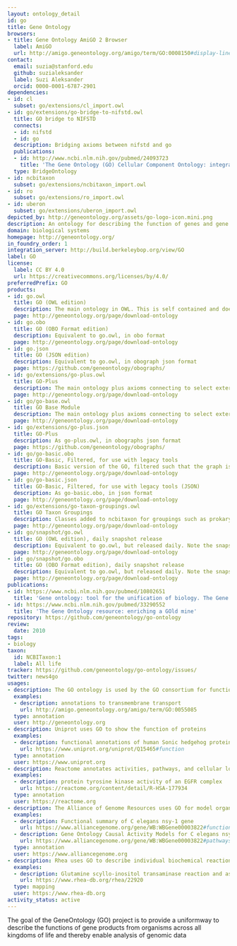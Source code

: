 ```yaml
---
layout: ontology_detail
id: go
title: Gene Ontology
browsers:
- title: Gene Ontology AmiGO 2 Browser
  label: AmiGO
  url: http://amigo.geneontology.org/amigo/term/GO:0008150#display-lineage-tab
contact:
  email: suzia@stanford.edu
  github: suzialeksander
  label: Suzi Aleksander
  orcid: 0000-0001-6787-2901
dependencies:
- id: cl
  subset: go/extensions/cl_import.owl
- id: go/extensions/go-bridge-to-nifstd.owl
  title: GO bridge to NIFSTD
  connects:
  - id: nifstd
  - id: go
  description: Bridging axioms between nifstd and go
  publications:
  - id: http://www.ncbi.nlm.nih.gov/pubmed/24093723
    title: 'The Gene Ontology (GO) Cellular Component Ontology: integration with SAO (Subcellular Anatomy Ontology) and other recent developments.'
  type: BridgeOntology
- id: ncbitaxon
  subset: go/extensions/ncbitaxon_import.owl
- id: ro
  subset: go/extensions/ro_import.owl
- id: uberon
  subset: go/extensions/uberon_import.owl
depicted_by: http://geneontology.org/assets/go-logo-icon.mini.png
description: An ontology for describing the function of genes and gene products
domain: biological systems
homepage: http://geneontology.org/
in_foundry_order: 1
integration_server: http://build.berkeleybop.org/view/GO
label: GO
license:
  label: CC BY 4.0
  url: https://creativecommons.org/licenses/by/4.0/
preferredPrefix: GO
products:
- id: go.owl
  title: GO (OWL edition)
  description: The main ontology in OWL. This is self contained and does not have connections to other OBO ontologies
  page: http://geneontology.org/page/download-ontology
- id: go.obo
  title: GO (OBO Format edition)
  description: Equivalent to go.owl, in obo format
  page: http://geneontology.org/page/download-ontology
- id: go.json
  title: GO (JSON edition)
  description: Equivalent to go.owl, in obograph json format
  page: https://github.com/geneontology/obographs/
- id: go/extensions/go-plus.owl
  title: GO-Plus
  description: The main ontology plus axioms connecting to select external ontologies, with subsets of those ontologies
  page: http://geneontology.org/page/download-ontology
- id: go/go-base.owl
  title: GO Base Module
  description: The main ontology plus axioms connecting to select external ontologies, excluding the external ontologies themselves
  page: http://geneontology.org/page/download-ontology
- id: go/extensions/go-plus.json
  title: GO-Plus
  description: As go-plus.owl, in obographs json format
  page: https://github.com/geneontology/obographs/
- id: go/go-basic.obo
  title: GO-Basic, Filtered, for use with legacy tools
  description: Basic version of the GO, filtered such that the graph is guaranteed to be acyclic and annotations can be propagated up the graph. The relations included are is a, part of, regulates, negatively regulates and positively regulates. This version excludes relationships that cross the 3 GO hierarchies.
  page: http://geneontology.org/page/download-ontology
- id: go/go-basic.json
  title: GO-Basic, Filtered, for use with legacy tools (JSON)
  description: As go-basic.obo, in json format
  page: http://geneontology.org/page/download-ontology
- id: go/extensions/go-taxon-groupings.owl
  title: GO Taxon Groupings
  description: Classes added to ncbitaxon for groupings such as prokaryotes
  page: http://geneontology.org/page/download-ontology
- id: go/snapshot/go.owl
  title: GO (OWL edition), daily snapshot release
  description: Equivalent to go.owl, but released daily. Note the snapshot release is not archived.
  page: http://geneontology.org/page/download-ontology
- id: go/snapshot/go.obo
  title: GO (OBO Format edition), daily snapshot release
  description: Equivalent to go.owl, but released daily. Note the snapshot release is not archived.
  page: http://geneontology.org/page/download-ontology
publications:
- id: https://www.ncbi.nlm.nih.gov/pubmed/10802651
  title: 'Gene ontology: tool for the unification of biology. The Gene Ontology Consortium'
- id: https://www.ncbi.nlm.nih.gov/pubmed/33290552
  title: 'The Gene Ontology resource: enriching a GOld mine'
repository: https://github.com/geneontology/go-ontology
review:
  date: 2010
tags:
- biology
taxon:
  id: NCBITaxon:1
  label: All life
tracker: https://github.com/geneontology/go-ontology/issues/
twitter: news4go
usages:
- description: The GO ontology is used by the GO consortium for functional annotation of genes
  examples:
  - description: annotations to transmembrane transport
    url: http://amigo.geneontology.org/amigo/term/GO:0055085
  type: annotation
  user: http://geneontology.org
- description: Uniprot uses GO to show the function of proteins
  examples:
  - description: functional annotations of human Sonic hedgehog protein
    url: https://www.uniprot.org/uniprot/Q15465#function
  type: annotation
  user: https://www.uniprot.org
- description: Reactome annotates activities, pathways, and cellular localization using GO
  examples:
  - description: protein tyrosine kinase activity of an EGFR complex
    url: https://reactome.org/content/detail/R-HSA-177934
  type: annotation
  user: https://reactome.org
- description: The Alliance of Genome Resources uses GO for model organism gene function annotation
  examples:
  - description: Functional summary of C elegans nsy-1 gene
    url: https://www.alliancegenome.org/gene/WB:WBGene00003822#function---go-annotations
  - description: Gene Ontology Causal Activity Models for C elegans nsy-1 gene
    url: https://www.alliancegenome.org/gene/WB:WBGene00003822#pathways
  type: annotation
  user: https://www.alliancegenome.org
- description: Rhea uses GO to describe individual biochemical reactions
  examples:
  - description: Glutamine scyllo-inositol transaminase reaction and associated GO term
    url: https://www.rhea-db.org/rhea/22920
  type: mapping
  user: https://www.rhea-db.org
activity_status: active
---
```


The goal of the GeneOntology (GO) project is to provide a uniformway to describe the functions of gene products from organisms across all kingdoms of life and thereby enable analysis of genomic data
